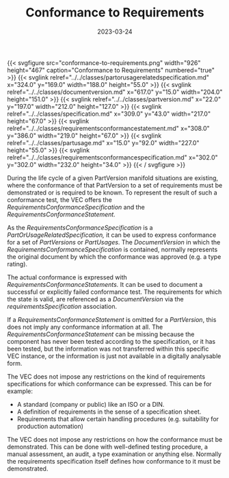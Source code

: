﻿---
title: Conformance to Requirements
toc: false
type: specs
layout: diagram
date: "2023-03-24"
draft: false
specification: VEC
version: 2.0.2
documentType: "Recommendation"
elementType: Diagram
classes:
  - PartOrUsageRelatedSpecification
  - DocumentVersion
  - PartVersion
  - Specification
  - RequirementsConformanceStatement
  - PartUsage
  - RequirementsConformanceSpecification
menu:
  VEC-2.0.2:    
    parent: general-component-data
    identifier: general-component-data/conformance-to-requirements
    weight: 1004007 

# Prev/next pager order (if `docs_section_pager` enabled in `params.toml`)
weight: 1004007
---
{{< svgfigure src="conformance-to-requirements.png" width="926" height="467" caption="Conformance to Requirements" numbered="true" >}}
  {{< svglink relref="../../classes/partorusagerelatedspecification.md" x="324.0" y="169.0" width="188.0" height="55.0" >}}
  {{< svglink relref="../../classes/documentversion.md" x="617.0" y="15.0" width="204.0" height="151.0" >}}
  {{< svglink relref="../../classes/partversion.md" x="22.0" y="197.0" width="212.0" height="127.0" >}}
  {{< svglink relref="../../classes/specification.md" x="309.0" y="43.0" width="217.0" height="67.0" >}}
  {{< svglink relref="../../classes/requirementsconformancestatement.md" x="308.0" y="386.0" width="219.0" height="67.0" >}}
  {{< svglink relref="../../classes/partusage.md" x="15.0" y="92.0" width="227.0" height="55.0" >}}
  {{< svglink relref="../../classes/requirementsconformancespecification.md" x="302.0" y="302.0" width="232.0" height="34.0" >}}
{{< / svgfigure >}}
<p> During the life cycle of a given PartVersion manifold situations are existing, where the conformance of that PartVersion to a set of requirements must be demonstrated or is required to be known. To represent the result of such a conformance test<i>, </i>the VEC offers the <i>RequirementsConformanceSpecification</i> and the <i>RequirementsConformanceStatement.</i>      </p>      <p> As the <i>RequirementsConformanceSpecification</i> is a <i>PartOrUsageRelatedSpecification,</i> it can be used to express conformance for a set of <i>PartVersions</i> or <i>PartUsages</i>. The <i>DocumentVersion </i>in which the <i>RequirementsConformanceSpecification </i>is contained, normally represents the original document by which the conformance was approved (e.g. a type rating).      </p>      <p> The actual conformance is expressed with <i>RequirementsConformanceStatements.</i> It can be used to document a successful or explicitly failed conformance test. The requirements for which the state is valid, are referenced as a <i>DocumentVersion</i> via the <i>requirementsSpecification</i> association.      </p>      <p> If a <i>RequirementsConformanceStatement</i> is omitted for a <i>PartVersion</i>, this does not imply any conformance information at all. The <i>RequirementsConformanceStatement</i> can be missing because the component has never been tested according to the specification, or it has been tested, but the information was not transferred within this specific VEC instance, or the information is just not available in a digitally analysable form.      </p>      <p> The VEC does not impose any restrictions on the kind of requirements specifications for which conformance can be expressed. This can be for example:      </p>      <ul>       <li> A standard (company or public) like an ISO&#160;or a DIN.        </li>       <li> A definition of requirements in the sense of a specification sheet.        </li>       <li> Requirements that allow certain handling procedures (e.g. suitability for production automation)        </li>     </ul>     <p> The VEC&#160;does not impose any restrictions on how the conformance must be demonstrated. This can be done with well-defined testing procedure, a manual assessment, an audit, a type examination or anything else. Normally the requirements specification itself defines how conformance to it must be demonstrated.      </p>